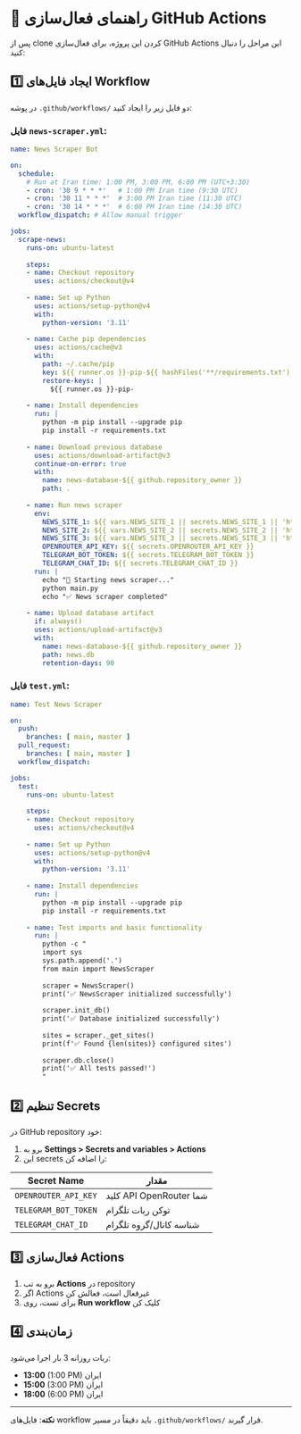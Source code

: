 # 🔧 راهنمای فعال‌سازی GitHub Actions

پس از clone کردن این پروژه، برای فعال‌سازی GitHub Actions این مراحل را دنبال کنید:

## 1️⃣ ایجاد فایل‌های Workflow

در پوشه `.github/workflows/` دو فایل زیر را ایجاد کنید:

### فایل `news-scraper.yml`:
```yaml
name: News Scraper Bot

on:
  schedule:
    # Run at Iran time: 1:00 PM, 3:00 PM, 6:00 PM (UTC+3:30)
    - cron: '30 9 * * *'   # 1:00 PM Iran time (9:30 UTC)
    - cron: '30 11 * * *'  # 3:00 PM Iran time (11:30 UTC)
    - cron: '30 14 * * *'  # 6:00 PM Iran time (14:30 UTC)
  workflow_dispatch: # Allow manual trigger

jobs:
  scrape-news:
    runs-on: ubuntu-latest
    
    steps:
    - name: Checkout repository
      uses: actions/checkout@v4
      
    - name: Set up Python
      uses: actions/setup-python@v4
      with:
        python-version: '3.11'
        
    - name: Cache pip dependencies
      uses: actions/cache@v3
      with:
        path: ~/.cache/pip
        key: ${{ runner.os }}-pip-${{ hashFiles('**/requirements.txt') }}
        restore-keys: |
          ${{ runner.os }}-pip-
        
    - name: Install dependencies
      run: |
        python -m pip install --upgrade pip
        pip install -r requirements.txt
        
    - name: Download previous database
      uses: actions/download-artifact@v3
      continue-on-error: true
      with:
        name: news-database-${{ github.repository_owner }}
        path: .
        
    - name: Run news scraper
      env:
        NEWS_SITE_1: ${{ vars.NEWS_SITE_1 || secrets.NEWS_SITE_1 || 'https://pedal.ir' }}
        NEWS_SITE_2: ${{ vars.NEWS_SITE_2 || secrets.NEWS_SITE_2 || 'https://www.motor1.com' }}
        NEWS_SITE_3: ${{ vars.NEWS_SITE_3 || secrets.NEWS_SITE_3 || 'https://www.autocar.co.uk' }}
        OPENROUTER_API_KEY: ${{ secrets.OPENROUTER_API_KEY }}
        TELEGRAM_BOT_TOKEN: ${{ secrets.TELEGRAM_BOT_TOKEN }}
        TELEGRAM_CHAT_ID: ${{ secrets.TELEGRAM_CHAT_ID }}
      run: |
        echo "🚀 Starting news scraper..."
        python main.py
        echo "✅ News scraper completed"
        
    - name: Upload database artifact
      if: always()
      uses: actions/upload-artifact@v3
      with:
        name: news-database-${{ github.repository_owner }}
        path: news.db
        retention-days: 90
```

### فایل `test.yml`:
```yaml
name: Test News Scraper

on:
  push:
    branches: [ main, master ]
  pull_request:
    branches: [ main, master ]
  workflow_dispatch:

jobs:
  test:
    runs-on: ubuntu-latest
    
    steps:
    - name: Checkout repository
      uses: actions/checkout@v4
      
    - name: Set up Python
      uses: actions/setup-python@v4
      with:
        python-version: '3.11'
        
    - name: Install dependencies
      run: |
        python -m pip install --upgrade pip
        pip install -r requirements.txt
        
    - name: Test imports and basic functionality
      run: |
        python -c "
        import sys
        sys.path.append('.')
        from main import NewsScraper
        
        scraper = NewsScraper()
        print('✅ NewsScraper initialized successfully')
        
        scraper.init_db()
        print('✅ Database initialized successfully')
        
        sites = scraper._get_sites()
        print(f'✅ Found {len(sites)} configured sites')
        
        scraper.db.close()
        print('✅ All tests passed!')
        "
```

## 2️⃣ تنظیم Secrets

در GitHub repository خود:
1. برو به **Settings > Secrets and variables > Actions**
2. این secrets را اضافه کن:

| Secret Name | مقدار |
|-------------|-------|
| `OPENROUTER_API_KEY` | کلید API OpenRouter شما |
| `TELEGRAM_BOT_TOKEN` | توکن ربات تلگرام |
| `TELEGRAM_CHAT_ID` | شناسه کانال/گروه تلگرام |

## 3️⃣ فعال‌سازی Actions

1. برو به تب **Actions** در repository
2. اگر Actions غیرفعال است، فعالش کن
3. برای تست، روی **Run workflow** کلیک کن

## 4️⃣ زمان‌بندی

ربات روزانه 3 بار اجرا می‌شود:
- **13:00** (1:00 PM) ایران
- **15:00** (3:00 PM) ایران  
- **18:00** (6:00 PM) ایران

---

**نکته**: فایل‌های workflow باید دقیقاً در مسیر `.github/workflows/` قرار گیرند.